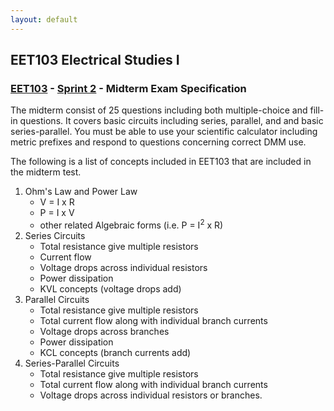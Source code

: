 ```yaml
---
layout: default
---
```


## EET103 Electrical Studies I

### [EET103](../../) - [Sprint 2](../) - Midterm Exam Specification

The midterm consist of 25 questions including both multiple-choice and fill-in questions. It covers basic circuits including series, parallel, and and basic series-parallel. You must be able to use your scientific calculator including metric prefixes and respond to questions concerning correct DMM use.

The following is a list of concepts included in EET103 that are included in the midterm test.
1. Ohm's Law and Power Law
    - V = I x R
    - P = I x V
    - other related Algebraic forms (i.e. P = I<sup>2</sup> x R) 
2. Series Circuits
    - Total resistance give multiple resistors
    - Current flow
    - Voltage drops across individual resistors
    - Power dissipation
    - KVL concepts (voltage drops add)
3. Parallel Circuits
    - Total resistance give multiple resistors
    - Total current flow along with individual branch currents 
    - Voltage drops across branches
    - Power dissipation
    - KCL concepts (branch currents add)
4. Series-Parallel Circuits
    - Total resistance give multiple resistors
    - Total current flow along with individual branch currents 
    - Voltage drops across individual resistors or branches.
